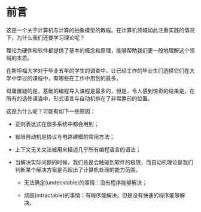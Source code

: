 # 前言

这是一个关于计算机与计算的抽象模型的教程。在计算机领域如此注重实践的情况下，为什么我们还要学习理论呢？

理论为硬件和软件都提供了基本的概念和原理，能够帮助我们更一般地理解这个领域的本质。

在斯坦福大学对于毕业五年的学生的调查中，让已经工作的毕业生们选择它们在大学中学过的课程中，有哪些在工作中用到的最多。

毋庸置疑的是，基础的编程导入课程是最多的，但是，令人感到惊奇的结果是，在所有的选修课当中，形式语言与自动机排在了非常靠前的位置。

这是为什么呢？可能有如下一些原因：

- 正则表达式在很多系统中都会用到；

- 有限自动机是协议与电路建模的常用方法；

- 上下文无关文法被用来描述几乎所有编程语言的语法；

- 当解决实际问题的时候，我们总是会触碰到软件的极限，而自动机理论是我们判断某个解决方案是否超出了计算机处理的能力范围。

    - 无法确定(undecidable)的事情：没有程序能够解决；
    
    - 顽固(intractable)的事情：有程序能解决，但是没有快速的程序能够解决。











